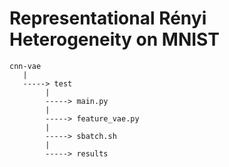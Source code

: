 # Representational Rényi Heterogeneity on MNIST

```
cnn-vae
   |
   -----> test
        |
        -----> main.py
        |
        -----> feature_vae.py
        |
        -----> sbatch.sh
        |
        -----> results
        
```
